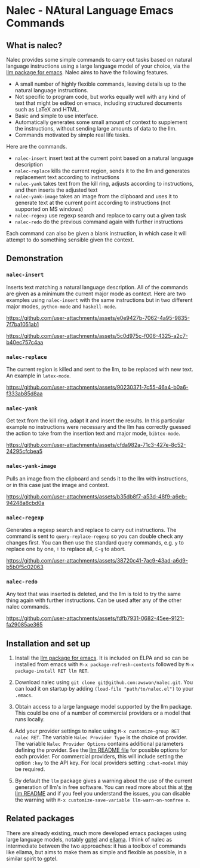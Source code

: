 # Nalec - NAtural Language Emacs Commands

## What is nalec?

Nalec provides some simple commands to carry out tasks based on natural language instructions using a large language model of your choice, via the [llm package for emacs](https://github.com/ahyatt/llm). Nalec aims to have the following features.

- A small number of highly flexible commands, leaving details up to the natural language instructions.
- Not specific to program code, but works equally well with any kind of text that might be edited on emacs, including structured documents such as LaTeX and HTML.
- Basic and simple to use interface.
- Automatically generates some small amount of context to supplement the instructions, without sending large amounts of data to the llm.
- Commands motivated by simple real life tasks.

Here are the commands.

- `nalec-insert` insert text at the current point based on a natural language description
- `nalec-replace` kills the current region, sends it to the llm and generates replacement text according to instructions
- `nalec-yank` takes text from the kill ring, adjusts according to instructions, and then inserts the adjusted text
- `nalec-yank-image` takes an image from the clipboard and uses it to generate text at the current point according to instructions (not supported on MS windows)
- `nalec-regexp` use regexp search and replace to carry out a given task
- `nalec-redo` do the previous command again with further instructions

Each command can also be given a blank instruction, in which case it will attempt to do something sensible given the context.

## Demonstration

### `nalec-insert`
Inserts text matching a natural language description. All of the commands are given as a minimum the current major mode as context. Here are two examples using `nalec-insert` with the same instructions but in two different major modes, `python-mode` and `haskell-mode`.

https://github.com/user-attachments/assets/e0e9427b-7062-4a95-9835-7f7ba1051ab1

https://github.com/user-attachments/assets/5c0d975c-f006-4325-a2c7-b40ec757c4aa

### `nalec-replace`
The current region is killed and sent to the llm, to be replaced with new text. An example in `latex-mode`.

https://github.com/user-attachments/assets/90230371-7c55-46a4-b0a6-f333ab85d8aa

### `nalec-yank`
Get text from the kill ring, adapt it and insert the results. In this particular example no instructions were necessary and the llm has correctly guessed the action to take from the insertion text and major mode, `bibtex-mode`.

https://github.com/user-attachments/assets/cfda982a-71c3-427e-8c52-24295cfcbea5

### `nalec-yank-image`
Pulls an image from the clipboard and sends it to the llm with instructions, or in this case just the image and context.

https://github.com/user-attachments/assets/b35db8f7-a53d-48f9-a6eb-94248a8cbd0a

### `nalec-regexp`
Generates a regexp search and replace to carry out instructions. The command is sent to `query-replace-regexp` so you can double check any changes first. You can then use the standard query commands, e.g. `y` to replace one by one, `!` to replace all, `C-g` to abort.

https://github.com/user-attachments/assets/38720c41-7ac9-43ad-a6d9-b5b0f5c02063

### `nalec-redo`
Any text that was inserted is deleted, and the llm is told to try the same thing again with further instructions. Can be used after any of the other nalec commands.

https://github.com/user-attachments/assets/fdfb7931-0682-45ee-9121-fa29085ae365


## Installation and set up

1.  Install the [llm package for emacs](https://github.com/ahyatt/llm). It is included on ELPA and so can be installed from emacs with `M-x package-refresh-contents` followed by `M-x package-install RET llm RET`.

2.  Download nalec using `git clone git@github.com:awswan/nalec.git`. You can load it on startup by adding `(load-file "path/to/nalec.el")` to your `.emacs`.

3.  Obtain access to a large language model supported by the llm package. This could be one of a number of commercial providers or a model that runs locally.

4.  Add your provider settings to nalec using `M-x customize-group RET nalec RET`. The variable `Nalec Provider Type` is the choice of provider. The variable `Nalec Provider Options` contains additional parameters defining the provider. See the [llm README file](https://github.com/ahyatt/llm#setting-up-providers) for possible options for each provider. For commercial providers, this will include setting the option `:key` to the API key. For local providers setting `:chat-model` may be required.
   
5.  By default the `llm` package gives a warning about the use of the current generation of llm's in free software. You can read more about this at [the llm README](https://github.com/ahyatt/llm#llm-and-the-use-of-non-free-llms) and if you feel you understand the issues, you can disable the warning with `M-x customize-save-variable llm-warn-on-nonfree n`.

## Related packages

There are already existing, much more developed emacs packages using large language models, notably [gptel](https://github.com/karthink/gptel) and [ellama](https://github.com/s-kostyaev/ellama). I think of nalec as intermediate between the two approaches: it has a toolbox of commands like ellama, but aims to make them as simple and flexible as possible, in a similar spirit to gptel.
